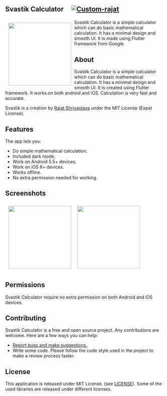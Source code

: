 ## Svastik Calculator&nbsp;&nbsp;&nbsp;&nbsp;&nbsp;<a href="https://rajathandsom.pythonanywhere.com/static/Calculator/app-armeabi-v7a-release.apk">![Custom-rajat](https://img.shields.io/badge/Download-APK-blue?style=for-the-badge)</a></p>

<img src="https://github.com/rajat-0206/calculator_flutter/blob/master/images/calculator.png" align="left"
width="200" hspace="10" vspace="10">

Svastik Calculator is a simple calculator which can do basic mathematical calculation. It has a minimal design and smooth UI. It is made using Flutter framework from Google. 




## About
Svastik Calculator is a simple calculator which can do basic mathematical calculation. It has a minimal design and smooth UI. It is created using Flutter framework. It works on both android and iOS. Calculation is very fast and accurate. 

Svastik is a creation by <a href="https://itsrajat.xyz">Rajat Shrivastava</a> under the MIT License (Expat License).

## Features

The app lets you:
 - Do simple mathematical calculation.
 - Included dark mode.
 - Work on Android 5.5+ devices.
 - Work on iOS 8+ devices.
 - Works offline.
 - No extra permission needed for working.

## Screenshots

[<img src="https://i.ibb.co/wWRPyL0/Calculator-Light.jpg" align="left"
width="200"
    hspace="10" vspace="10">](https://i.ibb.co/wWRPyL0/Calculator-Light.jpg)
    
[<img src="https://i.ibb.co/Kjzd7QS/Calculator-Dark.jpg" align="center"
width="200"
    hspace="10" vspace="10">](https://i.ibb.co/Kjzd7QS/Calculator-Dark.jpg)
    
## Permissions
Svastik Calculator require no extra permission on both Android and iOS devices.

## Contributing

Svastik Calculator is a free and open source project. Any contributions are welcome. Here are a few ways you can help:
 * [Report bugs and make suggestions.](https://github.com/rajat-0206/calculator-flutter/issues).
 * Write some code. Please follow the code style used in the project to make a review process faster.

## License

This application is released under MIT License. (see [LICENSE](LICENSE)).
Some of the used libraries are released under different licenses.

